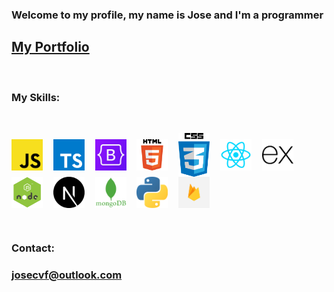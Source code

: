 ### Welcome to my profile, my name is Jose and I'm a programmer

<h2><a href="https://portfolio-jose-xd.vercel.app/">My Portfolio</a></h2>
<br />

### My Skills:

<br />

<img align="center" width="50px" src="https://github.com/jose-xd/jose-xd/blob/main/images/js.png"/>ㅤ
<img align="center" width="50px" src="https://github.com/jose-xd/jose-xd/blob/main/images/ts.png"/>ㅤ 
<img align="center" width="50px" src="https://github.com/jose-xd/jose-xd/blob/main/images/bootstrap.png"/>ㅤ
<img align="center" width="50px" src="https://github.com/jose-xd/jose-xd/blob/main/images/html.png"/>ㅤ 
<img align="center" width="50px" src="https://github.com/jose-xd/jose-xd/blob/main/images/css.png"/>ㅤ
<img align="center" width="50px" src="https://github.com/jose-xd/jose-xd/blob/main/images/react.png"/>ㅤ
<img align="center" width="50px" src="https://github.com/jose-xd/jose-xd/blob/main/images/express.png"/>ㅤ
<img align="center" width="50px" src="https://github.com/jose-xd/jose-xd/blob/main/images/nodejs.png"/>ㅤ
<img align="center" width="50px" src="https://github.com/jose-xd/jose-xd/blob/main/images/nextjs.png"/>ㅤ
<img align="center" width="50px" src="https://github.com/jose-xd/jose-xd/blob/main/images/mongodb.png"/>ㅤ
<img align="center" width="50px" src="https://github.com/jose-xd/jose-xd/blob/main/images/python.png"/>ㅤ
<img align="center" width="50px" src="https://github.com/jose-xd/jose-xd/blob/main/images/firebase.png"/>ㅤ

<br />

### Contact:

### josecvf@outlook.com
